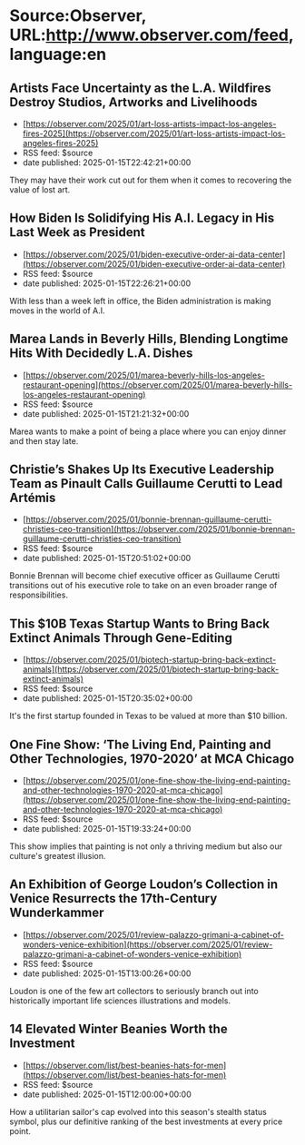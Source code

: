 # Source:Observer, URL:http://www.observer.com/feed, language:en

## Artists Face Uncertainty as the L.A. Wildfires Destroy Studios, Artworks and Livelihoods
 - [https://observer.com/2025/01/art-loss-artists-impact-los-angeles-fires-2025](https://observer.com/2025/01/art-loss-artists-impact-los-angeles-fires-2025)
 - RSS feed: $source
 - date published: 2025-01-15T22:42:21+00:00

They may have their work cut out for them when it comes to recovering the value of lost art.

## How Biden Is Solidifying His A.I. Legacy in His Last Week as President
 - [https://observer.com/2025/01/biden-executive-order-ai-data-center](https://observer.com/2025/01/biden-executive-order-ai-data-center)
 - RSS feed: $source
 - date published: 2025-01-15T22:26:21+00:00

With less than a week left in office, the Biden administration is making moves in the world of A.I.

## Marea Lands in Beverly Hills, Blending Longtime Hits With Decidedly L.A. Dishes
 - [https://observer.com/2025/01/marea-beverly-hills-los-angeles-restaurant-opening](https://observer.com/2025/01/marea-beverly-hills-los-angeles-restaurant-opening)
 - RSS feed: $source
 - date published: 2025-01-15T21:21:32+00:00

Marea wants to make a point of being a place where you can enjoy dinner and then stay late.

## Christie’s Shakes Up Its Executive Leadership Team as Pinault Calls Guillaume Cerutti to Lead Artémis
 - [https://observer.com/2025/01/bonnie-brennan-guillaume-cerutti-christies-ceo-transition](https://observer.com/2025/01/bonnie-brennan-guillaume-cerutti-christies-ceo-transition)
 - RSS feed: $source
 - date published: 2025-01-15T20:51:02+00:00

Bonnie Brennan will become chief executive officer as Guillaume Cerutti transitions out of his executive role to take on an even broader range of responsibilities.

## This $10B Texas Startup Wants to Bring Back Extinct Animals Through Gene-Editing
 - [https://observer.com/2025/01/biotech-startup-bring-back-extinct-animals](https://observer.com/2025/01/biotech-startup-bring-back-extinct-animals)
 - RSS feed: $source
 - date published: 2025-01-15T20:35:02+00:00

It's the first startup founded in Texas to be valued at more than $10 billion.

## One Fine Show: ‘The Living End, Painting and Other Technologies, 1970-2020’ at MCA Chicago
 - [https://observer.com/2025/01/one-fine-show-the-living-end-painting-and-other-technologies-1970-2020-at-mca-chicago](https://observer.com/2025/01/one-fine-show-the-living-end-painting-and-other-technologies-1970-2020-at-mca-chicago)
 - RSS feed: $source
 - date published: 2025-01-15T19:33:24+00:00

This show implies that painting is not only a thriving medium but also our culture's greatest illusion.

## An Exhibition of George Loudon’s Collection in Venice Resurrects the 17th-Century Wunderkammer
 - [https://observer.com/2025/01/review-palazzo-grimani-a-cabinet-of-wonders-venice-exhibition](https://observer.com/2025/01/review-palazzo-grimani-a-cabinet-of-wonders-venice-exhibition)
 - RSS feed: $source
 - date published: 2025-01-15T13:00:26+00:00

Loudon is one of the few art collectors to seriously branch out into historically important life sciences illustrations and models.

## 14 Elevated Winter Beanies Worth the Investment
 - [https://observer.com/list/best-beanies-hats-for-men](https://observer.com/list/best-beanies-hats-for-men)
 - RSS feed: $source
 - date published: 2025-01-15T12:00:00+00:00

How a utilitarian sailor's cap evolved into this season's stealth status symbol, plus our definitive ranking of the best investments at every price point.

